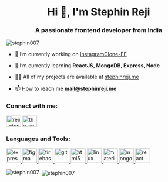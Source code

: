 <h1 align="center">Hi 👋, I'm Stephin Reji</h1>
<h3 align="center">A passionate frontend developer from India</h3>

<p align="left"> <img src="https://komarev.com/ghpvc/?username=stephin007" alt="stephin007" /> </p>

- 🔭 I’m currently working on [InstagramClone-FE](https://github.com/101Loop/InstagramClone-FE)

- 🌱 I’m currently learning **ReactJS, MongoDB, Express, Node**

- 👨‍💻 All of my projects are available at [stephinreji.me](stephinreji.me)

- 📫 How to reach me **mail@stephinreji.me**

<p align="left">
<h3 align="left">Connect with me:</h3>
<a href="https://twitter.com/reji_stephin" target="blank"><img align="center" src="https://cdn.jsdelivr.net/npm/simple-icons@3.0.1/icons/twitter.svg" alt="reji_stephin" height="30" width="40" /></a>
<a href="https://instagram.com/the_spectacled_one" target="blank"><img align="center" src="https://cdn.jsdelivr.net/npm/simple-icons@3.0.1/icons/instagram.svg" alt="the_spectacled_one" height="30" width="40" /></a>
</p>

<h3 align="left">Languages and Tools:</h3>
<p align="left"> <a href="https://expressjs.com" target="_blank"> <img src="https://devicons.github.io/devicon/devicon.git/icons/express/express-original-wordmark.svg" alt="express" width="40" height="40"/> </a> <a href="https://www.figma.com/" target="_blank"> <img src="https://www.vectorlogo.zone/logos/figma/figma-icon.svg" alt="figma" width="40" height="40"/> </a> <a href="https://firebase.google.com/" target="_blank"> <img src="https://www.vectorlogo.zone/logos/firebase/firebase-icon.svg" alt="firebase" width="40" height="40"/> </a> <a href="https://git-scm.com/" target="_blank"> <img src="https://www.vectorlogo.zone/logos/git-scm/git-scm-icon.svg" alt="git" width="40" height="40"/> </a> <a href="https://www.w3.org/html/" target="_blank"> <img src="https://devicons.github.io/devicon/devicon.git/icons/html5/html5-original-wordmark.svg" alt="html5" width="40" height="40"/> </a> <a href="https://www.linux.org/" target="_blank"> <img src="https://devicons.github.io/devicon/devicon.git/icons/linux/linux-original.svg" alt="linux" width="40" height="40"/> </a> <a href="https://materializecss.com/" target="_blank"> <img src="https://raw.githubusercontent.com/prplx/svg-logos/5585531d45d294869c4eaab4d7cf2e9c167710a9/svg/materialize.svg" alt="materialize" width="40" height="40"/> </a> <a href="https://www.mongodb.com/" target="_blank"> <img src="https://devicons.github.io/devicon/devicon.git/icons/mongodb/mongodb-original-wordmark.svg" alt="mongodb" width="40" height="40"/> </a> <a href="https://reactjs.org/" target="_blank"> <img src="https://devicons.github.io/devicon/devicon.git/icons/react/react-original-wordmark.svg" alt="react" width="40" height="40"/> </a> </p>

<p><img align="left" src="https://github-readme-stats.vercel.app/api/top-langs/?username=stephin007&layout=compact" alt="stephin007" /></p>

<p>&nbsp;<img align="center" src="https://github-readme-stats.vercel.app/api?username=stephin007&show_icons=true" alt="stephin007" /></p>
